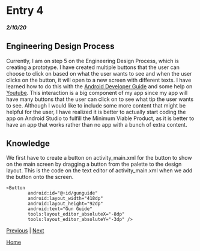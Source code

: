 # Entry 4
##### 2/10/20

## Engineering Design Process
Currently, I am on step 5 on the Engineering Design Process, which is creating a prototype. I have created multiple buttons that the user can choose to click on based on what the user wants to see and when the user clicks on the button, it will open to a new screen with different texts. I have learned how to do this with the [Android Developer Guide](https://developer.android.com/guide/topics/ui/controls/button) and some help on [Youtube](https://www.youtube.com/watch?v=W-2fOVxYPSA). This interaction is a big component of my app since my app will have many buttons that the user can click on to see what tip the user wants to see. Although I would like to include some more content that might be helpful for the user, I have realized it is better to actually start coding the app on Android Studio to fulfill the Minimum Viable Product, as it is better to have an app that works rather than no app with a bunch of extra content.

## Knowledge

We first have to create a button on activity_main.xml for the button to show on the main screen by dragging a button from the palette to the design layout. This is the code on the text editor of activity_main.xml when we add the button onto the screen.

```
<Button
        android:id="@+id/gunguide"
        android:layout_width="418dp"
        android:layout_height="92dp"
        android:text="Gun Guide"
        tools:layout_editor_absoluteX="-8dp"
        tools:layout_editor_absoluteY="-3dp" />
```

[Previous](entry03.md) | [Next](entry05.md)

[Home](../README.md)